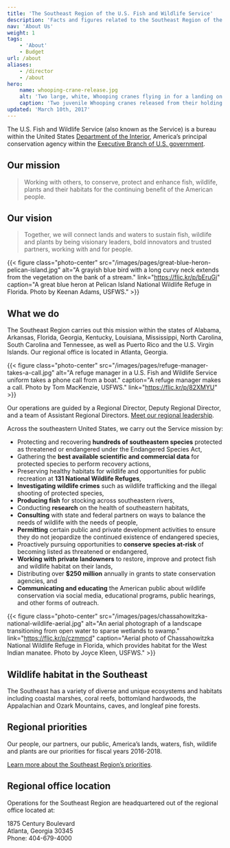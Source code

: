 ```yaml
---
title: 'The Southeast Region of the U.S. Fish and Wildlife Service'
description: 'Facts and figures related to the Southeast Region of the USFWS, which carries out the agency’s mission in the states of Alabama, Arkansas, Florida, Georgia, Kentucky, Louisiana, Mississippi, North Carolina, South Carolina and Tennessee, as well as Puerto Rico and the U.S. Virgin Islands.'
nav: 'About Us'
weight: 1
tags:
    - 'About'
    - Budget
url: /about
aliases:
    - /director
    - /about
hero:
    name: whooping-crane-release.jpg
    alt: 'Two large, white, Whooping cranes flying in for a landing on a small pond.'
    caption: 'Two juvenile Whooping cranes released from their holding pen fly around on Wheeler National Wildlife Refuge, Decatur, AL. <a href="https://flic.kr/p/bryvJt">Photo</a> by Bill Gates, USFWS.'
updated: 'March 10th, 2017'
---
```


The U.S. Fish and Wildlife Service (also known as the Service) is a bureau within the United States [Department of the Interior](https://www.doi.gov), America’s principal conservation agency within the [Executive Branch of U.S. government](https://www.whitehouse.gov/1600/executive-branch).

## Our mission

> Working with others, to conserve, protect and enhance fish, wildlife, plants and their habitats for the continuing benefit of the American people.

## Our vision

> Together, we will connect lands and waters to sustain fish, wildlife and plants by being visionary leaders, bold innovators and trusted partners, working with and for people.

{{< figure class="photo-center" src="/images/pages/great-blue-heron-pelican-island.jpg" alt="A grayish blue bird with a long curvy neck extends from the vegetation on the bank of a stream." link="https://flic.kr/p/bEruGi" caption="A great blue heron at Pelican Island National Wildlife Refuge in Florida. Photo by Keenan Adams, USFWS." >}}

## What we do

The Southeast Region carries out this mission within the states of Alabama, Arkansas, Florida, Georgia, Kentucky, Louisiana, Mississippi, North Carolina, South Carolina and Tennessee, as well as Puerto Rico and the U.S. Virgin Islands. Our regional office is located in Atlanta, Georgia.

{{< figure class="photo-center" src="/images/pages/refuge-manager-takes-a-call.jpg" alt="A refuge manager in a U.S. Fish and Wildlife Service uniform takes a phone call from a boat." caption="A refuge manager makes a call. Photo by Tom MacKenzie, USFWS." link="https://flic.kr/p/82XMYU" >}}

Our operations are guided by a Regional Director, Deputy Regional Director, and a team of Assistant Regional Directors. [Meet our regional leadership](/about/leadership/).

Across the southeastern United States, we carry out the Service mission by:

- Protecting and recovering **<span class="listed-species-count">hundreds of</span> southeastern species** protected as threatened or endangered under the Endangered Species Act,
- Gathering the **best available scientific and commercial data** for protected species to perform recovery actions,
- Preserving healthy habitats for wildlife and opportunities for public recreation at **131 National Wildlife Refuges**,
- **Investigating wildlife crimes** such as wildlife trafficking and the illegal shooting of protected species,
- **Producing fish** for stocking across southeastern rivers,
- Conducting **research** on the health of southeastern habitats,
- **Consulting** with state and federal partners on ways to balance the needs of wildlife with the needs of people,
- **Permitting** certain public and private development activities to ensure they do not jeopardize the continued existence of endangered species,
- Proactively pursuing opportunities to **conserve species at-risk** of becoming listed as threatened or endangered,
- **Working with private landowners** to restore, improve and protect fish and wildlife habitat on their lands,
- Distributing over **$250 million** annually in grants to state conservation agencies, and
- **Communicating and educating** the American public about wildlife conservation via social media, educational programs, public hearings, and other forms of outreach.

{{< figure class="photo-center" src="/images/pages/chassahowitzka-national-wildlife-aerial.jpg" alt="An aerial photograph of a landscape transitioning from open water to sparse wetlands to swamp." link="https://flic.kr/p/czmmcd" caption="Aerial photo of Chassahowitzka National Wildlife Refuge in Florida, which provides habitat for the West Indian manatee. Photo by Joyce Kleen, USFWS." >}}

## Wildlife habitat in the Southeast

The Southeast has a variety of diverse and unique ecosystems and habitats including coastal marshes, coral reefs, bottomland hardwoods, the Appalachian and Ozark Mountains, caves, and longleaf pine forests.

## Regional priorities

Our people, our partners, our public, America’s lands, waters, fish, wildlife and plants are our priorities for fiscal years 2016-2018.

[Learn more about the Southeast Region’s priorities](/priorities).

## Regional office location

Operations for the Southeast Region are headquartered out of the regional office located at:

1875 Century Boulevard  
Atlanta, Georgia 30345  
Phone: 404-679-4000  
